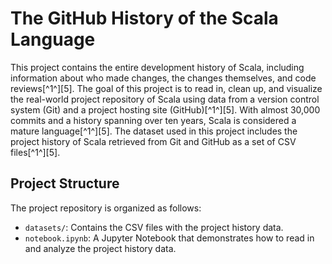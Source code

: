 # The GitHub History of the Scala Language

This project contains the entire development history of Scala, including information about who made changes, the changes themselves, and code reviews[^1^][5]. The goal of this project is to read in, clean up, and visualize the real-world project repository of Scala using data from a version control system (Git) and a project hosting site (GitHub)[^1^][5]. With almost 30,000 commits and a history spanning over ten years, Scala is considered a mature language[^1^][5]. The dataset used in this project includes the project history of Scala retrieved from Git and GitHub as a set of CSV files[^1^][5].

## Project Structure

The project repository is organized as follows:

- `datasets/`: Contains the CSV files with the project history data.
- `notebook.ipynb`: A Jupyter Notebook that demonstrates how to read in and analyze the project history data.
